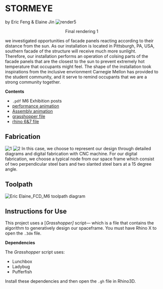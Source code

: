 # STORMEYE
by Eric Feng & Elaine Jin
    ![render5](https://user-images.githubusercontent.com/104148009/165725667-c0d70816-61a7-40ec-b2da-aae741b8ddd2.png)
    <p align="center">Final rendering 1</p>
</p>

we investigated opportunities of facade panels reacting according to their distance from the sun. As our installation is located in Pittsburgh, PA, USA, southern facade of the structure will receive much more sunlight. Therefore, our installation performs an operation of colsing parts of the facade panels that are the closest to the sun to prevent extremely hot temperature that occupants might feel. The shape of the installation took inspirations from the inclusive envrionment Carnegie Mellon has provided to the student community, and it serve to remind occupants that we are a strong community together. 

**Contents**

- `.pdf` M6 Exhibition posts
- <a href="https://drive.google.com/file/d/1-wFmPMbLkCiR11nyrI5JIQAiecHW_30T/view?usp=sharing"> performance animation</a>
- <a href="https://drive.google.com/file/d/1-wFmPMbLkCiR11nyrI5JIQAiecHW_30T/view?usp=sharing"> Assembly animation</a>
- <a href="https://drive.google.com/file/d/1Xx-BAiJOEaJtxtih9Y5A21Z39kpJK6yz/view?usp=sharing"> grasshopper file</a>
- <a href="https://drive.google.com/file/d/1bM4RsLYVoZxPGBMB9QUbIUNgtJYaGrF9/view?usp=sharing"> rhino 6&7 file</a>
## Fabrication
![1](https://user-images.githubusercontent.com/104148009/165726490-4ae22ad6-3400-416e-ac90-02b02c2b75da.png)
![2](https://user-images.githubusercontent.com/104148009/165726504-8886f6dd-ba6e-4440-a442-bd586d2d6383.png)
In this case, we choose to represent our design through detailed diagrams and digital fabrication with CNC machine. For our digital fabrication, we choose a typical node from our space frame which consist of two perpendicular steel bars and two slanted steel bars at a 15 degree angle. 
## Toolpath
![Eric   Elaine_FCD_M6 toolpath diagram](https://user-images.githubusercontent.com/104148009/165726811-4932cc29-b304-491b-a633-d01ac0a153a6.jpg)
## Instructions for Use

This project uses a [_Grasshopper]_ script&mdash; which is a file that contains the algorithm to generatively design our spaceframe. You must have Rhino X to open the `.3dm` file.

**Dependencies**

The _Grasshopper_ script uses:
  - Lunchbox
  - Ladybug
  - Pufferfish

Install these dependencies and then open the `.gh` file in Rhino3D.

